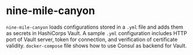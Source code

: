 # nine-mile-canyon

`nine-mile-canyon` loads configurations stored in a `.yml` file and adds them as secrets in HashiCorps Vault. A sample `.yml` configuration includes HTTP port of Vault server, token for connection, and verification of certificate validity. `docker-compose` file shows how to use Consul as backend for Vault.
